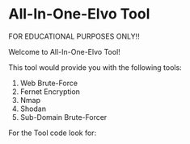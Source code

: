# All-In-One-Elvo Tool
FOR EDUCATIONAL PURPOSES ONLY!! 

 Welcome to All-In-One-Elvo Tool!
 
 This tool would provide you with the following tools:
 1. Web Brute-Force
 2. Fernet Encryption
 3. Nmap
 4. Shodan
 5. Sub-Domain Brute-Forcer
 
 
 
 
 For the Tool code look for:
 
 
